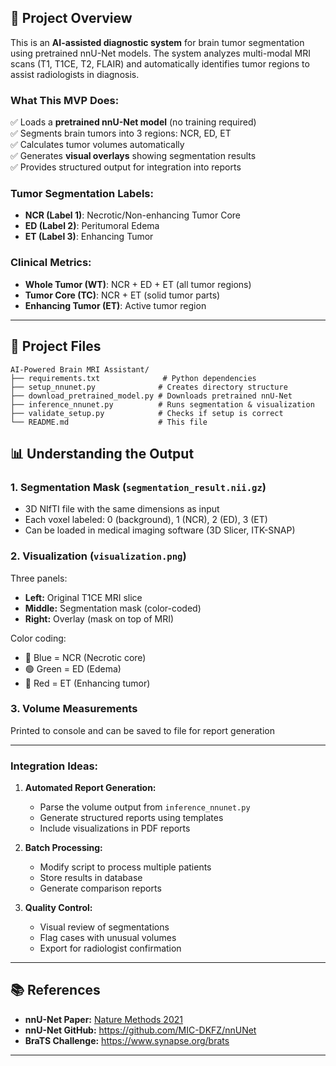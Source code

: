 
## 🎯 Project Overview

This is an **AI-assisted diagnostic system** for brain tumor segmentation using pretrained nnU-Net models. The system analyzes multi-modal MRI scans (T1, T1CE, T2, FLAIR) and automatically identifies tumor regions to assist radiologists in diagnosis.

### What This MVP Does:
✅ Loads a **pretrained nnU-Net model** (no training required)  
✅ Segments brain tumors into 3 regions: NCR, ED, ET  
✅ Calculates tumor volumes automatically  
✅ Generates **visual overlays** showing segmentation results  
✅ Provides structured output for integration into reports  

### Tumor Segmentation Labels:
- **NCR (Label 1)**: Necrotic/Non-enhancing Tumor Core
- **ED (Label 2)**: Peritumoral Edema
- **ET (Label 3)**: Enhancing Tumor

### Clinical Metrics:
- **Whole Tumor (WT)**: NCR + ED + ET (all tumor regions)
- **Tumor Core (TC)**: NCR + ET (solid tumor parts)
- **Enhancing Tumor (ET)**: Active tumor region

---

## 📁 Project Files

```
AI-Powered Brain MRI Assistant/
├── requirements.txt              # Python dependencies
├── setup_nnunet.py              # Creates directory structure
├── download_pretrained_model.py # Downloads pretrained nnU-Net
├── inference_nnunet.py          # Runs segmentation & visualization
├── validate_setup.py            # Checks if setup is correct
└── README.md                    # This file
```


## 📊 Understanding the Output

### **1. Segmentation Mask** (`segmentation_result.nii.gz`)
- 3D NIfTI file with the same dimensions as input
- Each voxel labeled: 0 (background), 1 (NCR), 2 (ED), 3 (ET)
- Can be loaded in medical imaging software (3D Slicer, ITK-SNAP)

### **2. Visualization** (`visualization.png`)
Three panels:
- **Left:** Original T1CE MRI slice
- **Middle:** Segmentation mask (color-coded)
- **Right:** Overlay (mask on top of MRI)

Color coding:
- 🔵 Blue = NCR (Necrotic core)
- 🟢 Green = ED (Edema)
- 🔴 Red = ET (Enhancing tumor)

### **3. Volume Measurements**
Printed to console and can be saved to file for report generation

---

### **Integration Ideas:**

1. **Automated Report Generation:**
   - Parse the volume output from `inference_nnunet.py`
   - Generate structured reports using templates
   - Include visualizations in PDF reports

2. **Batch Processing:**
   - Modify script to process multiple patients
   - Store results in database
   - Generate comparison reports

3. **Quality Control:**
   - Visual review of segmentations
   - Flag cases with unusual volumes
   - Export for radiologist confirmation

---

## 📚 References

- **nnU-Net Paper:** [Nature Methods 2021](https://www.nature.com/articles/s41592-020-01008-z)
- **nnU-Net GitHub:** https://github.com/MIC-DKFZ/nnUNet
- **BraTS Challenge:** https://www.synapse.org/brats

---



